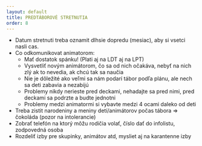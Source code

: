 ```yaml
---
layout: default
title: PREDTÁBOROVÉ STRETNUTIA
order: 8
---
```


- Datum stretnuti treba oznamit dlhsie dopredu (mesiac), aby si vsetci nasli cas.
- Co odkomunikovat animatorom:
  - Mať dostatok spánku! (Plati aj na LDT aj na LPT)
  - Vysvetliť novým animátorom, čo sa od nich očakáva, nebyť na nich zlý ak to nevedia, ak chcú tak sa naučia
  - Nie je dôležité ako veľmi sa nám podarí tábor podľa plánu, ale nech sa deti zabavia a nezabijú
  - Problemy nikdy nerieste pred deckami, nehadajte sa pred nimi, pred deckami sa podrzte a budte jednotni
  - Problemy medzi animatormi si vybavte medzi 4 ocami daleko od deti
- Treba zistit narodeniny a meniny detí/animátorov počas tábora => čokoláda (pozor na intolerancie)
- Zobrať telefón na ktorý môžu rodičia volať, číslo dať do infolistu, zodpovedná osoba
- Rozdeliť izby pre skupinky, animátov atd, mysliet aj na karantenne izby
